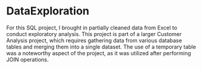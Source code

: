 # DataExploration

For this SQL project, I brought in partially cleaned data from Excel to conduct exploratory analysis. 
This project is part of a larger Customer Analysis project, which requires gathering data from various database tables and merging them into a single dataset. 
The use of a temporary table was a noteworthy aspect of the project, as it was utilized after performing JOIN operations.
